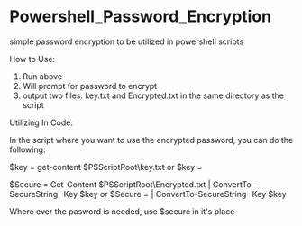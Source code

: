 # Powershell_Password_Encryption
simple password encryption to be utilized in powershell scripts

How to Use:

1. Run above
2. Will prompt for password to encrypt
3. output two files:  key.txt and Encrypted.txt in the same directory as the script


Utilizing In Code:

In the script where you want to use the encrypted password, you can do the following:

$key = get-content $PSScriptRoot\key.txt
or
$key = <Contents of key.txt>

$Secure = Get-Content $PSScriptRoot\Encrypted.txt | ConvertTo-SecureString -Key $key
or
$Secure  = <Contents of Encrypted.txt> | ConvertTo-SecureString -Key $key

Where ever the pasword is needed, use $secure in it's place

